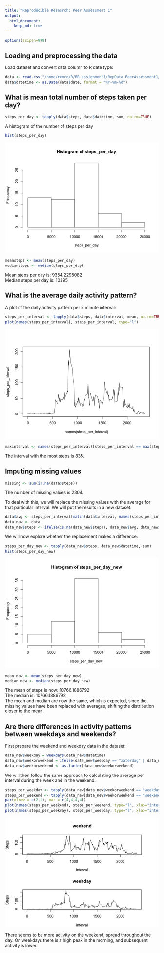 ```yaml
---
title: "Reproducible Research: Peer Assessment 1"
output: 
  html_document:
    keep_md: true
---
```



```r
options(scipen=999)
```

## Loading and preprocessing the data

Load dataset and convert data column to R date type:

```r
data <- read.csv("/home/remco/R/RR_assignment1/RepData_PeerAssessment1/activity.csv", stringsAsFactors = FALSE)
data$datetime <- as.Date(data$date, format = "%Y-%m-%d")
```

## What is mean total number of steps taken per day?


```r
steps_per_day <- tapply(data$steps, data$datetime, sum, na.rm=TRUE)
```

A histogram of the number of steps per day

```r
hist(steps_per_day)
```

![](PA1_files/figure-html/unnamed-chunk-3-1.png)<!-- -->

```r
meansteps <- mean(steps_per_day)
mediansteps <- median(steps_per_day)
```

Mean steps per day is: 9354.2295082   
Median steps per day is: 10395 


## What is the average daily activity pattern?

A plot of the daily activity pattern per 5 minute interval:


```r
steps_per_interval <- tapply(data$steps, data$interval, mean, na.rm=TRUE)
plot(names(steps_per_interval), steps_per_interval, type="l")
```

![](PA1_files/figure-html/unnamed-chunk-4-1.png)<!-- -->

```r
maxinterval <- names(steps_per_interval)[steps_per_interval == max(steps_per_interval)]
```
The interval with the most steps is 835.

## Imputing missing values


```r
missing <- sum(is.na(data$steps))
```
The number of missing values is 2304.

To deal with this, we will replace the missing values with the average for that particular interval. We will put the results in a new dataset:

```r
data$avg <- steps_per_interval[match(data$interval, names(steps_per_interval))]
data_new <- data
data_new$steps <- ifelse(is.na(data_new$steps), data_new$avg, data_new$steps)
```

We will now explore whether the replacement makes a difference:

```r
steps_per_day_new <- tapply(data_new$steps, data_new$datetime, sum)
hist(steps_per_day_new)
```

![](PA1_files/figure-html/unnamed-chunk-7-1.png)<!-- -->

```r
mean_new <- mean(steps_per_day_new)
median_new <- median(steps_per_day_new)
```

The mean of steps is now: 10766.1886792  
The median is: 10766.1886792  
The mean and median are now the same, which is expected, since the missing values have been replaced with averages, shifting the distribution closer to the mean.

## Are there differences in activity patterns between weekdays and weekends?

First prepare the weekend and weekday data in the dataset:

```r
data_new$weekday = weekdays(data_new$datetime)
data_new$weekorweekend = ifelse(data_new$weekday == "zaterdag" | data_new$weekday == "zondag", "weekend", "weekday")
data_new$weekorweekend <- as.factor(data_new$weekorweekend)
```

We will then follow the same approach to calculating the average per interval during the week and in the weekend.

```r
steps_per_weekday <- tapply(data_new[data_new$weekorweekend == "weekday",]$steps, data_new[data_new$weekorweekend == "weekday",]$interval, mean)
steps_per_weekend <- tapply(data_new[data_new$weekorweekend == "weekend",]$steps, data_new[data_new$weekorweekend == "weekend",]$interval, mean)
par(mfrow = c(2,1), mar = c(4,4,4,4))
plot(names(steps_per_weekend), steps_per_weekend, type="l", xlab="interval", ylab="Steps", main = "weekend")
plot(names(steps_per_weekday), steps_per_weekday, type="l", xlab="interval", ylab="Steps", main="weekday")
```

![](PA1_files/figure-html/unnamed-chunk-9-1.png)<!-- -->

There seems to be more activity on the weekend, spread throughout the day. On weekdays there is a high peak in the morning, and subsequent activity is lower.

